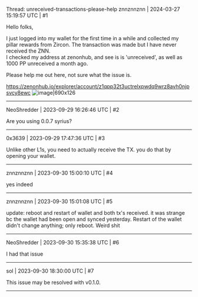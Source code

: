 Thread: unreceived-transactions-please-help
znnznnznn | 2024-03-27 15:19:57 UTC | #1

Hello folks, 

I just logged into my wallet for the first time in a while and collected my pillar rewards from Zircon.  The transaction was made but I have never received the ZNN.  
I checked my address at zenonhub, and see is is 'unreceived', as well as 1000 PP unreceived a month ago.  

Please help me out here, not sure what the issue is. 

https://zenonhub.io/explorer/account/z1qpp32t3uctrelxpwdq9wrz8avh0njpsvcy8ewc
![image|690x126](upload://jIRGZRkQPmvs0AGNrUu3yEd0jNw.png)

-------------------------

NeoShredder | 2023-09-29 16:26:46 UTC | #2

Are you using 0.0.7 syrius?

-------------------------

0x3639 | 2023-09-29 17:47:36 UTC | #3

Unlike other L1s, you need to actually receive the TX.  you do that by opening your wallet.

-------------------------

znnznnznn | 2023-09-30 15:00:10 UTC | #4

yes indeed

-------------------------

znnznnznn | 2023-09-30 15:01:08 UTC | #5

update: reboot and restart of wallet and both tx's received.
it was strange bc the wallet had been open and synced yesterday. Restart of the wallet didn't change anything; only reboot.  Weird shit

-------------------------

NeoShredder | 2023-09-30 15:35:38 UTC | #6

I had that issue

-------------------------

sol | 2023-09-30 18:30:00 UTC | #7

This issue may be resolved with v0.1.0.

-------------------------

